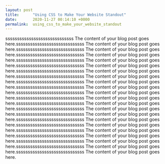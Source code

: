 ```yaml
---
layout: post
title:      "Using CSS to Make Your Website Standout"
date:       2020-11-27 00:14:10 +0000
permalink:  using_css_to_make_your_website_standout
---
```


sssssssssssssssssssssssssssss
The content of your blog post goes here.sssssssssssssssssssssssssssss
The content of your blog post goes here.sssssssssssssssssssssssssssss
The content of your blog post goes here.sssssssssssssssssssssssssssss
The content of your blog post goes here.sssssssssssssssssssssssssssss
The content of your blog post goes here.sssssssssssssssssssssssssssss
The content of your blog post goes here.sssssssssssssssssssssssssssss
The content of your blog post goes here.sssssssssssssssssssssssssssss
The content of your blog post goes here.sssssssssssssssssssssssssssss
The content of your blog post goes here.sssssssssssssssssssssssssssss
The content of your blog post goes here.sssssssssssssssssssssssssssss
The content of your blog post goes here.sssssssssssssssssssssssssssss
The content of your blog post goes here.sssssssssssssssssssssssssssss
The content of your blog post goes here.sssssssssssssssssssssssssssss
The content of your blog post goes here.sssssssssssssssssssssssssssss
The content of your blog post goes here.sssssssssssssssssssssssssssss
The content of your blog post goes here.sssssssssssssssssssssssssssss
The content of your blog post goes here.sssssssssssssssssssssssssssss
The content of your blog post goes here.sssssssssssssssssssssssssssss
The content of your blog post goes here.sssssssssssssssssssssssssssss
The content of your blog post goes here.sssssssssssssssssssssssssssss
The content of your blog post goes here.sssssssssssssssssssssssssssss
The content of your blog post goes here.
